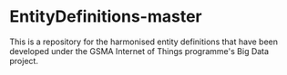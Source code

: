 # EntityDefinitions-master
This is a repository for the harmonised entity definitions that have been developed under the GSMA Internet of Things programme's Big Data project.

